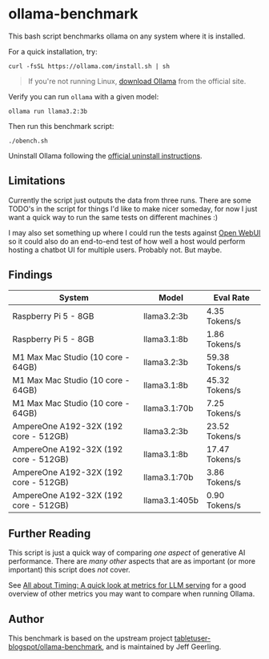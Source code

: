 # ollama-benchmark

This bash script benchmarks ollama on any system where it is installed.

For a quick installation, try:

```
curl -fsSL https://ollama.com/install.sh | sh
```

> If you're not running Linux, [download Ollama](https://ollama.com/download/mac) from the official site.

Verify you can run `ollama` with a given model:

```
ollama run llama3.2:3b
```

Then run this benchmark script:

```
./obench.sh
```

Uninstall Ollama following the [official uninstall instructions](https://github.com/ollama/ollama/blob/main/docs/linux.md#uninstall).

## Limitations

Currently the script just outputs the data from three runs. There are some TODO's in the script for things I'd like to make nicer someday, for now I just want a quick way to run the same tests on different machines :)

I may also set something up where I could run the tests against [Open WebUI](https://docs.openwebui.com) so it could also do an end-to-end test of how well a host would perform hosting a chatbot UI for multiple users. Probably not. But maybe.

## Findings

| System | Model | Eval Rate |
| --- | --- | --- |
| Raspberry Pi 5 - 8GB | llama3.2:3b | 4.35 Tokens/s |
| Raspberry Pi 5 - 8GB | llama3.1:8b | 1.86 Tokens/s |
| M1 Max Mac Studio (10 core - 64GB) | llama3.2:3b | 59.38 Tokens/s |
| M1 Max Mac Studio (10 core - 64GB) | llama3.1:8b | 45.32 Tokens/s |
| M1 Max Mac Studio (10 core - 64GB) | llama3.1:70b | 7.25 Tokens/s |
| AmpereOne A192-32X (192 core - 512GB) | llama3.2:3b | 23.52 Tokens/s |
| AmpereOne A192-32X (192 core - 512GB) | llama3.1:8b | 17.47 Tokens/s |
| AmpereOne A192-32X (192 core - 512GB) | llama3.1:70b | 3.86 Tokens/s |
| AmpereOne A192-32X (192 core - 512GB) | llama3.1:405b | 0.90 Tokens/s |

## Further Reading

This script is just a quick way of comparing _one aspect_ of generative AI performance. There are _many other_ aspects that are as important (or more important) this script does _not_ cover.

See [All about Timing: A quick look at metrics for LLM serving](https://isaac-chung.github.io/blog/llm-serving) for a good overview of other metrics you may want to compare when running Ollama.

## Author

This benchmark is based on the upstream project [tabletuser-blogspot/ollama-benchmark](https://github.com/tabletuser-blogspot/ollama-benchmark), and is maintained by Jeff Geerling.
